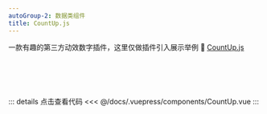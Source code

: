 ```yaml
---
autoGroup-2: 数据类组件
title: CountUp.js
---
```


一款有趣的第三方动效数字插件，这里仅做插件引入展示举例 :link: [CountUp.js](http://inorganik.github.io/countUp.js/)
<br>

<div class="tip custom-block" style="font-size: 30px; font-family:Georgia; color: #F57C00; height:60px; line-height:60px">
 
<CountUp :endVal = "2020" />
 
</div>

::: details 点击查看代码
<<< @/docs/.vuepress/components/CountUp.vue
:::
